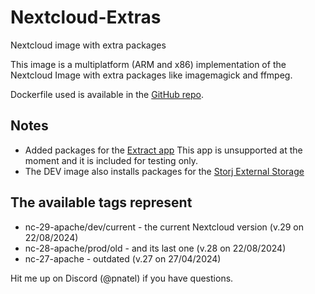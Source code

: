 # Nextcloud-Extras

Nextcloud image with extra packages

This image is a multiplatform (ARM and x86) implementation of the Nextcloud Image with extra packages like imagemagick and ffmpeg.

Dockerfile used is available in the [GitHub repo](https://github.com/pnatel/Nextcloud-Extras).

## Notes

* Added packages for the [Extract app](https://apps.nextcloud.com/apps/extract)
  This app is unsupported at the moment and it is included for testing only.
* The DEV image also installs packages for the [Storj External Storage](https://apps.nextcloud.com/apps/storj)

## The available tags represent

- nc-29-apache/dev/current - the current Nextcloud version (v.29 on 22/08/2024)
- nc-28-apache/prod/old - and its last one (v.28 on 22/08/2024)
- nc-27-apache - outdated (v.27 on 27/04/2024)

Hit me up on Discord (@pnatel) if you have questions.
